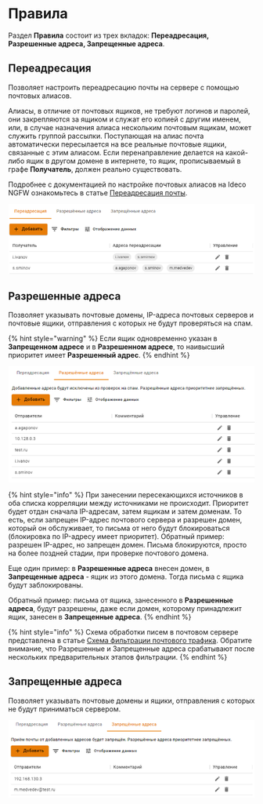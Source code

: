 # Правила

Раздел **Правила** состоит из трех вкладок: **Переадресация, Разрешенные адреса, Запрещенные адреса**.

## Переадресация

Позволяет настроить переадресацию почты на сервере с помощью почтовых алиасов. 

Алиасы, в отличие от почтовых ящиков, не требуют логинов и паролей, они закрепляются за ящиком и служат его копией с другим именем, или, в случае назначения алиаса нескольким почтовым ящикам, может служить группой рассылки. Поступающая на алиас почта автоматически пересылается на все реальные почтовые ящики, связанные с этим алиасом. Если перенаправление делается на какой-либо ящик в другом домене в интернете, то ящик, прописываемый в графе **Получатель**, должен реально существовать.

Подробнее с документацией по настройке почтовых алиасов на Ideco NGFW ознакомьтесь в статье [Переадресация почты](mail-forwarding.md).

![](../../../.gitbook/assets/rules.png)

## Разрешенные адреса

Позволяет указывать почтовые домены, IP-адреса почтовых серверов и почтовые ящики, отправления с которых не будут проверяться на спам.

{% hint style="warning" %}
Если ящик одновременно указан в **Запрещенном адресе** и в **Разрешенном адресе**, то наивысший приоритет имеет **Разрешенный адрес**.
{% endhint %}

![](../../../.gitbook/assets/rules1.png)

{% hint style="info" %}
При занесении пересекающихся источников в оба списка корреляции между источниками не происходит. Приоритет будет отдан сначала IP-адресам, затем ящикам и затем доменам. То есть, если запрещен IP-адрес почтового сервера и разрешен домен, который он обслуживает, то письма от него будут блокироваться (блокировка по IP-адресу имеет приоритет). Обратный пример: разрешен IP-адрес, но запрещен домен. Письма блокируются, просто на более поздней стадии, при проверке почтового домена.

Еще один пример: в **Разрешенные адреса** внесен домен, в **Запрещенные адреса** - ящик из этого домена. Тогда письма с ящика будут заблокированы.

Обратный пример: письма от ящика, занесенного в **Разрешенные адреса**, будут разрешены, даже если домен, которому принадлежит ящик, занесен в **Запрещенные адреса**.
{% endhint %}

{% hint style="info" %}
Схема обработки писем в почтовом сервере представлена в статье [Схема фильтрации почтового трафика](../filtering-scheme-for-mail-traffic.md). Обратите внимание, что Разрешенные и Запрещенные адреса срабатывают после нескольких предварительных этапов фильтрации.
{% endhint %}

## Запрещенные адреса

Позволяет указывать почтовые домены и ящики, отправления с которых не будут приниматься сервером.

![](../../../.gitbook/assets/rules2.png)
